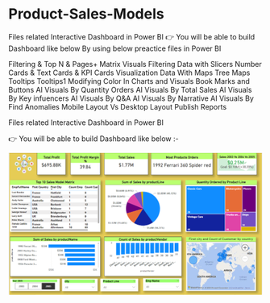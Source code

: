 # Product-Sales-Models
Files related Interactive Dashboard in Power BI
👉 You will be able to build Dashboard like below By using below preactice files in Power BI


Filtering & Top N & Pages+
Matrix Visuals
Filtering Data with Slicers
Number Cards & Text Cards & KPI Cards
Visualization Data With  Maps
Tree Maps
Tooltips
 Tooltips1
 Modifying Color In Charts and Visuals
 Book Marks and Buttons
 AI Visuals  By Quantity Orders
 AI Visuals  By Total Sales
 AI Visuals  By Key infuencers
 AI Visuals By Q&A
 AI Visuals  By Narrative
 AI Visuals  By Find Anomalies
 Mobile Layout Vs Desktop Layout
 Publish Reports 

 Files related Interactive Dashboard in Power BI

👉 You will be able to build Dashboard like below :-


<img src="https://github.com/ishkumarsingh/Product-Sales-Models/blob/main/Screenshot%202025-01-12%20162951.png" alt="Image Description" width="900">







